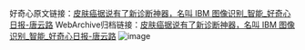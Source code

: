 好奇心原文链接：[皮肤癌据说有了新诊断神器，名叫 IBM 图像识别_智能_好奇心日报-唐云路](https://www.qdaily.com/articles/4525.html)
WebArchive归档链接：[皮肤癌据说有了新诊断神器，名叫 IBM 图像识别_智能_好奇心日报-唐云路](http://web.archive.org/web/20180429220304/http://www.qdaily.com:80/articles/4525.html)
![image](http://ww3.sinaimg.cn/large/007d5XDply1g3wg10vbggj30u02kp1kx)